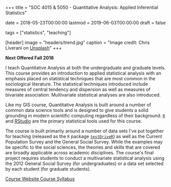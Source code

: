 +++
title = "SOC 4015 & 5050 - Quantitative Analysis: Applied Inferential Statistics"

date = 2018-05-23T00:00:00
lastmod = 2019-06-03T00:00:00
draft = false

tags = ["statistics", "teaching"]

[header]
image = "headers/trend.jpg"
caption = "Image credit: Chris Liverani on [Unsplash](https://unsplash.com/photos/dBI_My696Rk)"
+++

**Next Offered Fall 2018**

I teach Quantitative Analysis at both the undergraduate and graduate levels. This course provides an introduction to applied statistical analysis with an emphasis placed on statistical techniques that are most common in the sociological literature. The statistical techniques introduced include measures of central tendency and dispersion as well as measures of bivariate association. Multivariate statistical analyses are also introduced. 

Like my GIS course, Quantitative Analysis is built around a number of common data science tools and is designed to give students a solid grounding in modern scientific computing regardless of their background. [`R`](https://en.wikipedia.org/wiki/R_(programming_language)) and [RStudio](https://www.rstudio.com) are the primary statistical tools used for this course.

The course is built primarily around a number of data sets I've put together for teaching (released as the `R` package [`testDriveR`](https://chris-prener.github.io/testDriveR/)) as well as the Current Population Survey and the General Social Survey. While the examples may be specific to the social sciences, the theories and skills that are covered are broadly applicable across academic disciplines. The course's final project requires students to conduct a multivariate statistical analysis using the 2012 General Social Survey (for undergraduates) or a data set selected by each student (for graduate students). 

<a class="btn btn-primary btn-outline" href="https://slu-soc5050.github.io" target="_blank"> <i class="fa fa-share" aria-hidden="true"></i> Course Website </a> <a class="btn btn-primary btn-outline" href="https://slu-soc5050.github.io/syllabus/" target="_blank"> <i class="fa fa-share" aria-hidden="true"></i> Course Syllabus </a>
